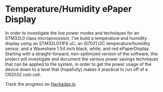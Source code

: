 Temperature/Humidity ePaper Display
===================================

In order to investigate the low power modes and techniques for an STM32L0 class microprocessor, I've build a temperature and humidity display using an STM32L031F6 uC, an SI7021 I2C temperature/humidity sensor, and a Waveshare 1.54 inch black, white, and red ePaperDisplay. Starting with a straight-forward, non-optimized version of the software, this project will investigate and document the various power savings techniques that can be applied to the system, in order to get the power usage of the device down to a level that (hopefully) makes it practical to run off of a CR2032 coin cell. 

Track the progress on [Hackaday.io](https://hackaday.io/project/134018-coin-cell-powered-temperaturehumidity-display)
  
